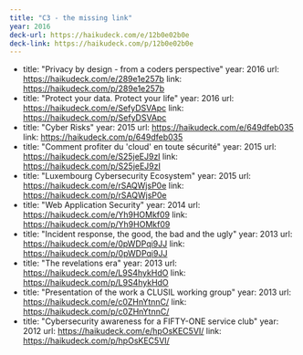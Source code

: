 ```yaml
---
title: "C3 - the missing link"
year: 2016
deck-url: https://haikudeck.com/e/12b0e02b0e
deck-link: https://haikudeck.com/p/12b0e02b0e
---
```


- title: "Privacy by design - from a coders perspective"
  year: 2016
  url: https://haikudeck.com/e/289e1e257b
  link: https://haikudeck.com/p/289e1e257b
- title: "Protect your data. Protect your life"
  year: 2016
  url: https://haikudeck.com/e/SefyDSVApc
  link: https://haikudeck.com/p/SefyDSVApc 
- title: "Cyber Risks"
  year: 2015
  url: https://haikudeck.com/e/649dfeb035
  link: https://haikudeck.com/p/649dfeb035 
- title: "Comment profiter du 'cloud' en toute sécurité"
  year: 2015
  url: https://haikudeck.com/e/S25jeEJ9zI
  link: https://haikudeck.com/p/S25jeEJ9zI
- title: "Luxembourg Cybersecurity Ecosystem"
  year: 2015
  url:  https://haikudeck.com/e/rSAQWjsP0e
  link: https://haikudeck.com/p/rSAQWjsP0e
- title: "Web Application Security"
  year: 2014
  url: https://haikudeck.com/e/Yh9HOMkf09
  link: https://haikudeck.com/p/Yh9HOMkf09
- title: "Incident response, the good, the bad and the ugly"
  year: 2013
  url:  https://haikudeck.com/e/0pWDPqi9JJ
  link: https://haikudeck.com/p/0pWDPqi9JJ
- title: "The revelations era"
  year: 2013
  url: https://haikudeck.com/e/L9S4hykHdO
  link: https://haikudeck.com/p/L9S4hykHdO
- title: "Presentation of the work a CLUSIL working group"
  year: 2013
  url: https://haikudeck.com/e/c0ZHnYtnnC/
  link: https://haikudeck.com/p/c0ZHnYtnnC/
- title: "Cybersecurity awareness for a FIFTY-ONE service club"
  year: 2012
  url: https://haikudeck.com/e/hpOsKEC5VI/
  link: https://haikudeck.com/p/hpOsKEC5VI/
